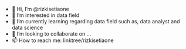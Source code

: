 - 👋 Hi, I’m @rizkisetiaone
- 👀 I’m interested in data field
- 🌱 I’m currently learning regarding data field such as, data analyst and data science
- 💞️ I’m looking to collaborate on ...
- 📫 How to reach me: linktree/rizkisetiaone

<!---
rizkisetiaone/rizkisetiaone is a ✨ special ✨ repository because its `README.md` (this file) appears on your GitHub profile.
You can click the Preview link to take a look at your changes.
--->
